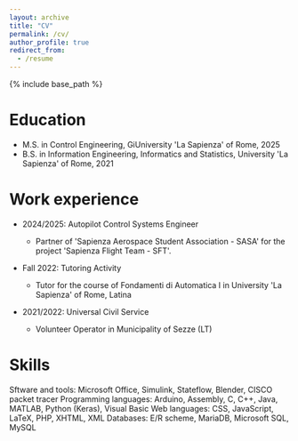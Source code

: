 ```yaml
---
layout: archive
title: "CV"
permalink: /cv/
author_profile: true
redirect_from:
  - /resume
---
```


{% include base_path %}

Education
======
* M.S. in Control Engineering, GiUniversity 'La Sapienza' of Rome, 2025
* B.S. in Information Engineering, Informatics and Statistics, University 'La Sapienza' of Rome, 2021

Work experience
======
* 2024/2025: Autopilot Control Systems Engineer
  * Partner of 'Sapienza Aerospace Student Association - SASA' for the project 'Sapienza Flight Team - SFT'.

* Fall 2022: Tutoring Activity
  * Tutor for the course of Fondamenti di Automatica I in University 'La Sapienza' of Rome, Latina

* 2021/2022: Universal Civil Service
  * Volunteer Operator in Municipality of Sezze (LT)
  
Skills
======
Sftware and tools: Microsoft Office, Simulink, Stateflow, Blender, CISCO packet tracer
Programming languages: Arduino, Assembly, C, C++, Java, MATLAB, Python (Keras), Visual Basic
Web languages: CSS, JavaScript, LaTeX, PHP, XHTML, XML
Databases: E/R scheme, MariaDB, Microsoft SQL, MySQL
  

